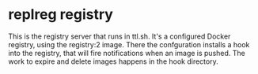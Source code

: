 # replreg registry

This is the registry server that runs in ttl.sh. It's a configured Docker registry, using the registry:2 image. There the confguration installs a hook into the registry, that will fire notifications when an image is pushed. The work to expire and delete images happens in the hook directory.

